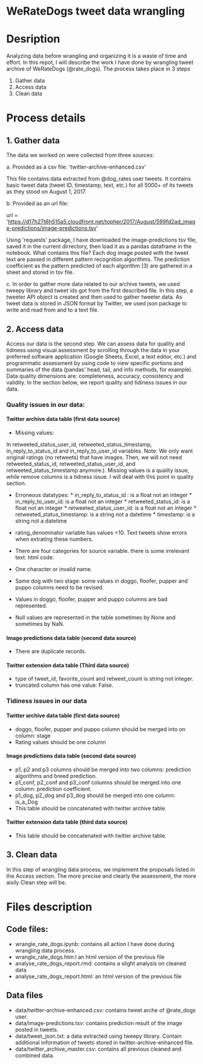 # WeRateDogs tweet data wrangling

# Desription

Analyzing data before wrangling and organizing it is a waste of time and effort.  In this repot, I will describe the work I have done by wrangling tweet archive of WeRateDogs (@rate_dogs).
The process takes place in 3 steps 
1.	Gather data
2.	Access data
3.	Clean data

# Process details


## 1.	Gather data 

The data we worked on were collected from three sources:

a.	Provided as a csv file:  'twitter-archive-enhanced.csv'

This file contains data extracted from @dog_rates user tweets. It contains basic tweet data (tweet ID, timestamp, text, etc.) for all 5000+ of its tweets as they stood on August 1, 2017.

b.	Provided as an url file:

url = 'https://d17h27t6h515a5.cloudfront.net/topher/2017/August/599fd2ad_image-predictions/image-predictions.tsv'

Using 'requests' package, I have downloaded the image-predictions tsv file, saved it in the current dirrectory, then load it as a pandas dataframe in the notebook.
What contains this file?
Each dog image posted with the tweet text are passed in different pattern recognition algorithms. The prediction coefficient as the pattern predicted of each algorithm (3) are gathered in a sheet and stored in tsv file.

c.	In order to gather more data related to our archive tweets, we used  tweepy library and tweet ids got from the first described file.
In this step, a tweeter API object is created and then used to gather tweeter data. As tweet data is stored in JSON format by Twitter, we used json package to write and read from and to a text file.


## 2.	Access data

Access our data is the second step. We can assess data for quality and tidiness using visual assessment by scrolling through the data in your preferred software application (Google Sheets, Excel, a text editor, etc.) and programmatic assessment by using code to view specific portions and summaries of the data (pandas' head, tail, and info methods, for example). Data quality dimensions are: completeness, accuracy, consistency and validity. In the section below, we report quality and tidiness issues in our data.

### Quality issues in our data:

#### Twitter archive data table (first data source)
* Missing values:

In retweeted_status_user_id, retweeted_status_timestamp, in_reply_to_status_id and in_reply_to_user_id  variables.
Note: We only want original ratings (no retweets) that have images. Then, we will not need retweeted_status_id, retweeted_status_user_id, and retweeted_status_timestamp anymore.).
Missing values is a quality issue, while remove columns is a tidness issue. I will deal with this point in quality section.

* Erroneous datatypes:
        * in_reply_to_status_id :        is a float not an integer
        * in_reply_to_user_id:          is a float not an integer
        * retweeted_status_id:           is a float not an integer
        * retweeted_status_user_id:      is a float not an integer
        * retweeted_status_timestamp:    is a string not a datetime
        * timestamp:                     is a string not a datetime

* rating_denominator variable has values <10.  Text tweets show errors when extrating 	these numbers.      
* There are four categories for source variable. there is some irrelevant text: html code.   
* One character or invalid name.
* Same dog with two stage: some values in doggo, floofer, pupper and puppo columns need to  be revised. 
* Values in doggo, floofer, pupper and puppo columns are bad represented.
* Null values are represented in the table sometimes by None and sometimes by NaN.

#### Image predictions data table (second data source)
* There are duplicate records.

#### Twitter extension data table (Third data source)
* type of tweet_id, favorite_count and retweet_count is string not integer.
* truncated column has one value: False.

### Tidiness issues in our data

#### Twitter archive data table (first data source)
* doggo, floofer, pupper and puppo column should be merged into on column: stage
* Rating values should be one column 

#### Image predictions data table (second data source)
* p1, p2 and p3 columns should be merged into two columns: prediction algorithms and breed prediction.
* p1_conf, p2_conf and p3_conf columns should be merged into one column: prediction coefficient.
* p1_dog, p2_dog and p3_dog should be merged into one column: is_a_Dog
* This table should be concatenated with twitter archive table.

#### Twitter extension data table (third data source)
* This table should be concatenated with twitter archive table.

## 3.	Clean data
In this step of wrangling data process, we implement the proposals listed in the Access section. The more precise and clearly the assessment, the more aisily Clean step will be.


# Files description
## Code files:
* wrangle_rate_dogs.ipynb: contains all action I have done during wrangling data process.
* wrangle_rate_dogs.htm:l an html version of the previous file
* analyse_rate_dogs_report.rmd: contains a slight analysis on cleaned data
* analyse_rate_dogs_report.html: an html version of the previous file
  
## Data files
* data/twitter-archive-enhanced.csv: contains tweet arche of @rate_dogs user.
* data/image-predictions.tsv: contains prediction result of the image posted in tweets.
* data/tweet_json.txt: a data extracted using tweepy library. Contain additional information of tweets stored in twitter-archive-enhanced file.
* data/twitter_archive_master.csv:  contains all previous cleaned and combined data.
 
